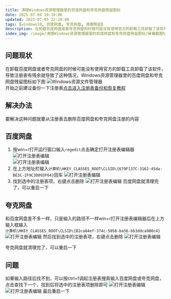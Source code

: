 ```yaml
---
title: 清理Windows资源管理器里的百度网盘和夸克网盘残留图标
date: 2025-07-04 10:10:00
updated: 2025-07-05 22:28:00
tags: [windows10, 百度网盘, 夸克网盘, 清理残留]
description: 在卸载百度网盘或者夸克网盘的时候可能没有使用官方的卸载工具卸载了该软件，导致注册表有残余就导致了这种情况，Windows资源管理器里的百度网盘和夸克网盘残留图标
index_img: /image/清理Windows资源管理器里的百度网盘和夸克网盘残留图标/屏幕截图%202025-07-22%20173214.png
---
```

## 问题现状
在卸载百度网盘或者夸克网盘的时候可能没有使用官方的卸载工具卸载了该软件，导致注册表有残余就导致了这种情况，Windows资源管理器里的百度网盘和夸克网盘残留图标如下图
![Windows资源文件管理器](/image/清理Windows资源管理器里的百度网盘和夸克网盘残留图标/屏幕截图%202025-07-22%20173214.png)  
开始之前建议备份一下注册表[点击进入注册表备份和恢复教程](https://support.microsoft.com/zh-cn/topic/%E5%A6%82%E4%BD%95%E5%9C%A8-windows-%E4%B8%AD%E5%A4%87%E4%BB%BD%E5%92%8C%E8%BF%98%E5%8E%9F%E6%B3%A8%E5%86%8C%E8%A1%A8-855140ad-e318-2a13-2829-d428a2ab0692)
## 解决办法
要解决这种问题就要从注册表去删除百度网盘和夸克网盘注册的内容
## 百度网盘
1. 按win+r打开运行窗口输入`regedit`点击确定打开注册表编辑器
![打开注册表编辑](/image/清理Windows资源管理器里的百度网盘和夸克网盘残留图标/屏幕截图%202025-07-22%20173627.png)  
![打开注册表编辑](/image/清理Windows资源管理器里的百度网盘和夸克网盘残留图标/屏幕截图%202025-07-22%20173724.png)
2. 在上方地址栏输入`计算机\HKEY_CLASSES_ROOT\CLSID\{679F137C-3162-45da-BE3C-2F9C3D093F64}`回车
![打开注册表编辑](/image/清理Windows资源管理器里的百度网盘和夸克网盘残留图标/屏幕截图%202025-07-22%20173922.png)
3. 找到选中的注册表项，右键点击删除
![打开注册表编辑](/image/清理Windows资源管理器里的百度网盘和夸克网盘残留图标/屏幕截图%202025-07-22%20173927.png)
百度网盘就清理完了，可以重启一下
## 夸克网盘
和百度网盘差不多一样，只是输入的路径不一样win+r打开注册表编辑器后在上方输入框输入  
`计算机\HKEY_CLASSES_ROOT\CLSID\{82ca84ef-374c-5058-ba56-bb3ddca980c4}`
![打开注册表编辑](/image/清理Windows资源管理器里的百度网盘和夸克网盘残留图标/屏幕截图%202025-07-22%20173606.png)
然后找到选中的注册表项，右键点击删除
![打开注册表编辑](/image/清理Windows资源管理器里的百度网盘和夸克网盘残留图标/屏幕截图%202025-07-22%20173848.png)

夸克网盘就清理完了，可以重启一下
## 问题
如果输入路径后找不到，可以按ctrl+f调起注册表搜索输入百度网盘或夸克网盘，点击查找下一个，找到后将选中的注册表项删除即可
![打开注册表编辑](/image/清理Windows资源管理器里的百度网盘和夸克网盘残留图标/屏幕截图%202025-07-22%20180734.png)
![打开注册表编辑]( /image/清理Windows资源管理器里的百度网盘和夸克网盘残留图标/屏幕截图%202025-07-22%20180824.png)
最后重启一下

